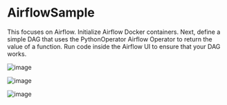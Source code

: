 # AirflowSample
This focuses on Airflow. Initialize Airflow Docker containers. Next, define a simple DAG that uses the PythonOperator Airflow Operator to return the value of a function. Run code inside the Airflow UI to ensure that your DAG works.

![image](https://github.com/spbrooks74/AirflowSample/assets/155562862/9184ad20-db8f-4a1f-acaf-8a4fc87f044d)

![image](https://github.com/spbrooks74/AirflowSample/assets/155562862/3b54eb3e-fa39-4060-a4e8-b142dc7da13d)

![image](https://github.com/spbrooks74/AirflowSample/assets/155562862/fddef5a9-217b-4799-811f-d520235a5675)
